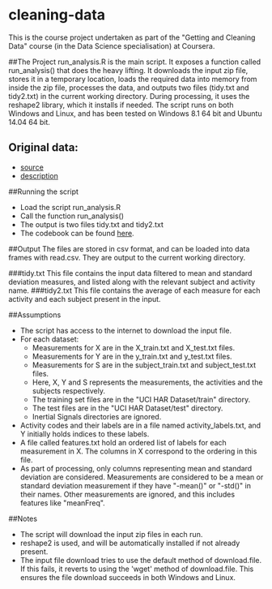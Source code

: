 cleaning-data
=============

This is the course project undertaken as part of the "Getting and Cleaning Data" course (in the Data Science specialisation)  at Coursera. 

##The Project
run\_analysis.R is the main script. It exposes a function called run\_analysis() that does the heavy lifting. It downloads the input zip file, stores it in a temporary location, loads the required data into memory from inside the zip file, processes the data, and outputs two files (tidy.txt and tidy2.txt) in the current working directory. During processing, it uses the reshape2 library, which it installs if needed. The script runs on both Windows and Linux, and has been tested on Windows 8.1 64 bit and Ubuntu 14.04 64 bit.

## Original data:

- [source](https://d396qusza40orc.cloudfront.net/getdata%2Fprojectfiles%2FUCI%20HAR%20Dataset.zip) 
- [description](http://archive.ics.uci.edu/ml/datasets/Human+Activity+Recognition+Using+Smartphones)

##Running the script
- Load the script run\_analysis.R
- Call the function run\_analysis()
- The output is two files tidy.txt and tidy2.txt
- The codebook can be found [here](https://github.com/ashic/cleaning-data/blob/master/CodeBook.md).

##Output
The files are stored in csv format, and can be loaded into data frames with read.csv. They are output to the current working directory.

###tidy.txt
This file contains the input data filtered to mean and standard deviation measures, and listed along with the relevant subject and activity name. 
###tidy2.txt
This file contains the average of each measure for each activity and each subject present in the input.

##Assumptions
- The script has access to the internet to download the input file.
- For each dataset:
	- Measurements for X are in the X_train.txt and X_test.txt files.
	- Measurements for Y are in the y_train.txt and y_test.txt files.
	- Measurements for S are in the subject_train.txt and subject_test.txt files.
	- Here, X, Y and S represents the measurements, the activities and the subjects respectively.
	- The training set files are in the "UCI HAR Dataset/train" directory.
	- The test files are in the "UCI HAR Dataset/test" directory.
	- Inertial Signals directories are ignored.
- Activity codes and their labels are in a file named activity_labels.txt, and Y initially holds indices to these labels.
- A file called features.txt hold an ordered list of labels for each measurement in X. The columns in X correspond to the ordering in this file.
- As part of processing, only columns representing mean and standard deviation are considered. Measurements are considered to be a mean or standard deviation measurement if they have "-mean()" or "-std()" in their names. Other measurements are ignored, and this includes features like "meanFreq".

##Notes
- The script will download the input zip files in each run.
- reshape2 is used, and will be automatically installed if not already present.
- The input file download tries to use the default method of download.file. If this fails, it reverts to using the 'wget' method of download.file. This ensures the file download succeeds in both Windows and Linux.
